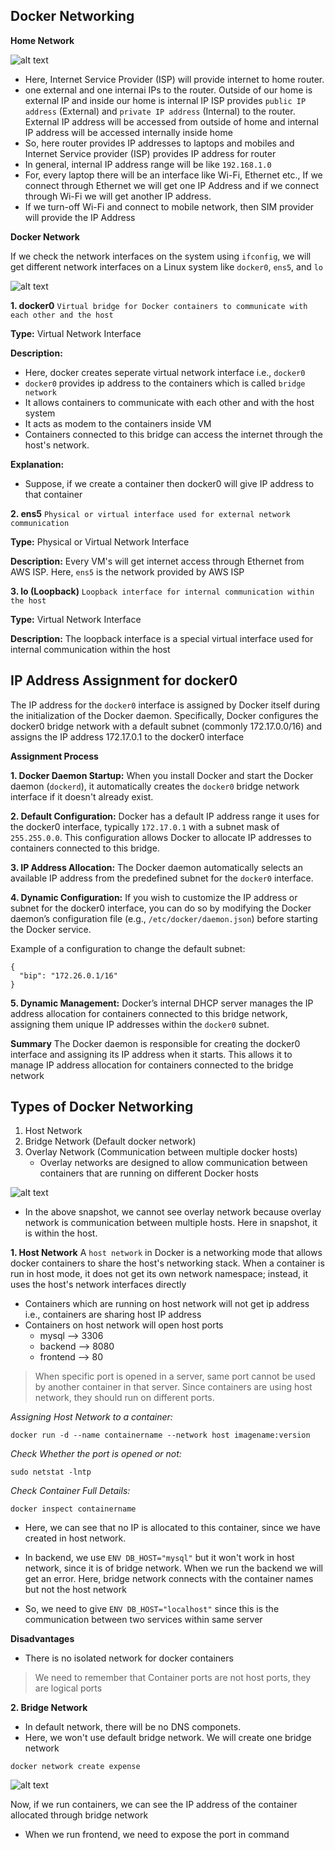 ## Docker Networking
**Home Network**

![alt text](images/docker-network.drawio.svg)

* Here, Internet Service Provider (ISP) will provide internet to home router.
*  one external and one internai IPs to the router. Outside of our home is external IP and inside our home is internal IP
ISP provides `public IP address` (External) and `private IP address` (Internal) to the router. External IP address will be accessed from outside of home and internal IP address will be accessed internally inside home
* So, here router provides IP addresses to laptops and mobiles and Internet Service provider (ISP) provides IP address for router 
* In general, internal IP address range will be like `192.168.1.0`
* For, every laptop there will be an interface like Wi-Fi, Ethernet etc., If we connect through Ethernet we will get one IP Address and if we connect through Wi-Fi we will get another IP address. 
* If we turn-off Wi-Fi and connect to mobile network, then SIM provider will provide the IP Address


**Docker Network**

If we check the network interfaces on the system using `ifconfig`, we will get different network interfaces on a Linux system like `docker0`, `ens5`, and `lo`

![alt text](images/ifconfig.png)

**1. docker0** `Virtual bridge for Docker containers to communicate with each other and the host`

**Type:**
Virtual Network Interface

**Description:** 
* Here, docker creates seperate virtual network interface i.e., `docker0`
* `docker0` provides ip address to the containers which is called `bridge network`
* It allows containers to communicate with each other and with the host system
* It acts as modem to the containers inside VM
* Containers connected to this bridge can access the internet through the host's network. 

**Explanation:**
* Suppose, if we create a container then docker0 will give IP address to that container 

**2. ens5** `Physical or virtual interface used for external network communication`

**Type:** 
Physical or Virtual Network Interface 

**Description:** 
Every VM's will get internet access through Ethernet from AWS ISP. Here, `ens5` is the network provided by AWS ISP

**3. lo (Loopback)** `Loopback interface for internal communication within the host`

**Type:** 
Virtual Network Interface

**Description:**
The loopback interface is a special virtual interface used for internal communication within the host 

## IP Address Assignment for docker0

The IP address for the `docker0` interface is assigned by Docker itself during the initialization of the Docker daemon. Specifically, Docker configures the docker0 bridge network with a default subnet (commonly 172.17.0.0/16) and assigns the IP address 172.17.0.1 to the docker0 interface

**Assignment Process**

**1. Docker Daemon Startup:**
When you install Docker and start the Docker daemon (`dockerd`), it automatically creates the `docker0` bridge network interface if it doesn't already exist.

**2. Default Configuration:**
Docker has a default IP address range it uses for the docker0 interface, typically `172.17.0.1` with a subnet mask of `255.255.0.0`. This configuration allows Docker to allocate IP addresses to containers connected to this bridge.

**3. IP Address Allocation:**
The Docker daemon automatically selects an available IP address from the predefined subnet for the `docker0` interface.

**4. Dynamic Configuration:**
If you wish to customize the IP address or subnet for the docker0 interface, you can do so by modifying the Docker daemon’s configuration file (e.g., `/etc/docker/daemon.json`) before starting the Docker service.

Example of a configuration to change the default subnet:
```
{
  "bip": "172.26.0.1/16"
}
```

**5. Dynamic Management:**
Docker’s internal DHCP server manages the IP address allocation for containers connected to this bridge network, assigning them unique IP addresses within the `docker0` subnet.

**Summary**
The Docker daemon is responsible for creating the docker0 interface and assigning its IP address when it starts. This allows it to manage IP address allocation for containers connected to the bridge network


## Types of Docker Networking
1. Host Network
2. Bridge Network (Default docker network)
3. Overlay Network (Communication between multiple docker hosts)
   * Overlay networks are designed to allow communication between containers that are running on different Docker hosts

![alt text](images/networks.png)

* In the above snapshot, we cannot see overlay network because overlay network is communication between multiple hosts. Here in snapshot, it is within the host.

**1. Host Network**
A `host network` in Docker is a networking mode that allows docker containers to share the host's networking stack. When a container is run in host mode, it does not get its own network namespace; instead, it uses the host's network interfaces directly

* Containers which are running on host network will not get ip address i.e., containers are sharing host IP address
* Containers on host network will open host ports
    * mysql --> 3306
    * backend --> 8080
    * frontend --> 80

> When specific port is opened in a server, same port cannot be used by another container in that server. Since containers are using host network, they should run on different ports.

*Assigning Host Network to a container:*
```
docker run -d --name containername --network host imagename:version
```

*Check Whether the port is opened or not:*
```
sudo netstat -lntp
```

*Check Container Full Details:*
```
docker inspect containername
```
* Here, we can see that no IP is allocated to this container, since we have created in host network.

* In backend, we use `ENV DB_HOST="mysql"` but it won't work in host network, since it is of bridge network. When we run the backend we will get an error. Here, bridge network connects with the container names but not the host network
* So, we need to give `ENV DB_HOST="localhost"` since this is the communication between two services within same server

**Disadvantages**
* There is no isolated network for docker containers

> We need to remember that Container ports are not host ports, they are logical ports

**2. Bridge Network**


* In default network, there will be no DNS componets.
* Here, we won't use default bridge network. We will create one bridge network
```
docker network create expense
```

![alt text](images/bridge-network.png)

Now, if we run containers, we can see the IP address of the container allocated through bridge network

* When we run frontend, we need to expose the port in command

